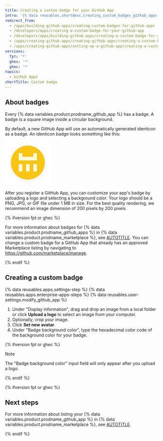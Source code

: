 ```yaml
---
title: Creating a custom badge for your GitHub App
intro: '{% data reusables.shortdesc.creating_custom_badges_github_apps %}'
redirect_from:
  - /apps/building-github-apps/creating-custom-badges-for-github-apps
  - /developers/apps/creating-a-custom-badge-for-your-github-app
  - /developers/apps/building-github-apps/creating-a-custom-badge-for-your-github-app
  - /apps/creating-github-apps/creating-github-apps/creating-a-custom-badge-for-your-github-app
  - /apps/creating-github-apps/setting-up-a-github-app/creating-a-custom-badge-for-your-github-app
versions:
  fpt: '*'
  ghes: '*'
  ghec: '*'
topics:
  - GitHub Apps
shortTitle: Custom badge
---
```


## About badges

Every {% data variables.product.prodname_github_app %} has a badge. A badge is a square image inside a circular background.

By default, a new GitHub App will use an automatically generated identicon as a badge. An identicon badge looks something like this:

![Screenshot of an identicon, which consists of white pixels in a random pattern on a circular yellow background.](/assets/images/help/apps/identicon.png)

After you register a GitHub App, you can customize your app's badge by uploading a logo and selecting a background color. Your logo should be a PNG, JPG, or GIF file under 1 MB in size. For the best quality rendering, we recommend an image dimension of 200 pixels by 200 pixels.

{% ifversion fpt or ghec %}

For more information about badges for {% data variables.product.prodname_github_apps %} in {% data variables.product.prodname_marketplace %}, see [AUTOTITLE](/apps/publishing-apps-to-github-marketplace/listing-an-app-on-github-marketplace/writing-a-listing-description-for-your-app#guidelines-for-logos). You can change a custom badge for a GitHub App that already has an approved Marketplace listing by navigating to https://github.com/marketplace/manage.

{% endif %}

## Creating a custom badge

{% data reusables.apps.settings-step %}
{% data reusables.apps.enterprise-apps-steps %}
{% data reusables.user-settings.modify_github_app %}
1. Under "Display information", drag and drop an image from a local folder or click **Upload a logo** to select an image from your computer.
1. Optionally, crop your image.
1. Click **Set new avatar**.
1. Under "Badge background color", type the hexadecimal color code of the background color for your badge.

{% ifversion fpt or ghec %}

   > [!NOTE]
   > The "Badge background color" input field will only appear after you upload a logo.

{% endif %}

{% ifversion fpt or ghec %}

## Next steps

For more information about listing your {% data variables.product.prodname_github_app %} in {% data variables.product.prodname_marketplace %}, see [AUTOTITLE](/apps/publishing-apps-to-github-marketplace/listing-an-app-on-github-marketplace).

{% endif %}
